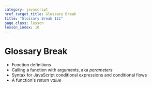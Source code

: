 ```yaml
---
category: javascript
href_target_title: Glossary Break
title: "Glossary Break III"
page_class: lesson
lesson_index: 10
---
```


# Glossary Break

* Function definitions
* Calling a function with arguments, aka _parameters_
* Syntax for JavaScript conditional expressions and conditional flows
* A function's _return value_

